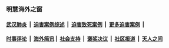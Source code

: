 
### 明慧海外之窗

####  [武汉肺炎](indexes/365.md?t=03260700) &nbsp;|&nbsp;  [迫害案例综述](indexes/328.md?t=03260700) &nbsp;|&nbsp; [迫害致死案例](indexes/277.md?t=03260700)  &nbsp;|&nbsp; [更多迫害案例](indexes/81.md?t=03260700)  &nbsp;|&nbsp; 
####  [时事评论](indexes/19.md?t=03260700) &nbsp;|&nbsp; [海外简讯](indexes/245.md?t=03260700)&nbsp;|&nbsp;  [社会支持](indexes/140.md?t=03260700) &nbsp;|&nbsp; [褒奖决议](indexes/282.md?t=03260700) &nbsp;|&nbsp; [社区报道](indexes/91.md?t=03260700)  &nbsp;|&nbsp; [天人之间](indexes/78.md?t=03260700) 

